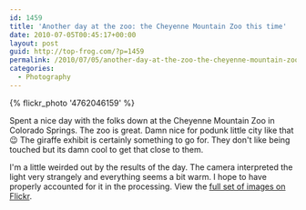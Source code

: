 ```yaml
---
id: 1459
title: 'Another day at the zoo: the Cheyenne Mountain Zoo this time'
date: 2010-07-05T00:45:17+00:00
layout: post
guid: http://top-frog.com/?p=1459
permalink: /2010/07/05/another-day-at-the-zoo-the-cheyenne-mountain-zoo-this-time/
categories:
  - Photography
---
```

{% flickr_photo '4762046159' %}

Spent a nice day with the folks down at the Cheyenne Mountain Zoo in Colorado Springs. The zoo is great. Damn nice for podunk little city like that 😉 The giraffe exhibit is certainly something to go for. They don't like being touched but its damn cool to get that close to them.

I'm a little weirded out by the results of the day. The camera interpreted the light very strangely and everything seems a bit warm. I hope to have properly accounted for it in the processing. View the [full set of images on Flickr](http://www.flickr.com/photos/tehgipster/sets/72157624424365694/).